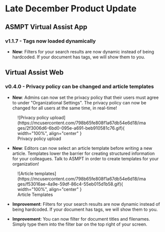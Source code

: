 # Late December Product Update

## ASMPT Virtual Assist App

### v1.1.7 - Tags now loaded dynamically

- **New**: Filters for your search results are now dynamic instead of being hardcoded. If your document has tags, we will show them to you. 

## Virtual Assist Web

### v0.4.0 - Privacy policy can be changed and article templates

- **New**: Admins can now set the privacy policy that their users must agree to under "Organizational Settings".  The privacy policy can now be changed for all users at the same time, in real-time!

<figure markdown>
  ![Privacy policy upload](https://mcusercontent.com/798b65fe808f1a67db54e6d18/images/2f3006d6-6bd0-095e-a691-beb910581c76.gif){ width="100%", align="center" }
  <figcaption>Privacy policy upload</figcaption>
</figure>

- **New**: Editors can now select an article template before writing a new article. Templates lower the barrier for creating structured information for your colleagues. Talk to ASMPT in order to create templates for your organization!

<figure markdown>
  ![Article templates](https://mcusercontent.com/798b65fe808f1a67db54e6d18/images/f53016ae-4a9e-59df-86c4-55eb015d1b58.gif){ width="100%", align="center" }
  <figcaption>Article Templates</figcaption>
</figure>

- **Improvement**: Filters for your search results are now dynamic instead of being hardcoded. If your document has tags, we will show them to you.

- **Improvement**: You can now filter for document titles and filenames. Simply type them into the filter bar on the top right of your screen.


